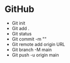# GitHub
- Git init
- Git add .
- Git status
- Git commit -m ""
- Git remote add origin URL
- Git branch -M main
- Git push -u origin main